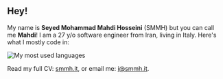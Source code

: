 ## Hey!

My name is **Seyed Mohammad Mahdi Hosseini** (SMMH) but you can call me **Mahdi**! I am a 27 y/o software engineer from Iran, living in Italy. Here's what I mostly code in:

![My most used languages](https://github-readme-stats.vercel.app/api/top-langs/?username=smm-h&layout=pie&theme=transparent&hide_title=true)

Read my full CV: [smmh.it](https://smmh.it/), or email me: [i@smmh.it](mailto:i@smmh.it).
